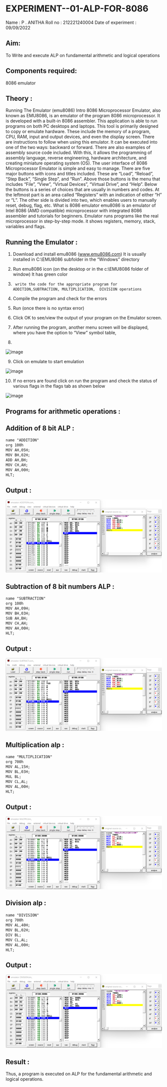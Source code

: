 # EXPERIMENT--01-ALP-FOR-8086
Name : P . ANITHA
Roll no : 212221240004
Date of experiment : 09/09/2022





## Aim: 
To Write and execute ALP on fundamental arithmetic and logical operations
## Components required:
 8086  emulator 
## Theory :
Running The Emulator (emu8086) Intro 8086 Microprocessor Emulator, also known as EMU8086, is an emulator of the program 8086 microprocessor. It is developed with a built-in 8086 assembler. This application is able to run programs on both PC desktops and laptops. This tool is primarily designed to copy or emulate hardware. These include the memory of a program, CPU, RAM, input and output devices, and even the display screen. There are instructions to follow when using this emulator. It can be executed into one of the two ways: backward or forward. There are also examples of assembly source code included. With this, it allows the programming of assembly language, reverse engineering, hardware architecture, and creating miniature operating system (OS). The user interface of 8086 Microprocessor Emulator is simple and easy to manage. There are five major buttons with icons and titles included. These are “Load”, “Reload”, “Step Back”, “Single Step”, and “Run”. Above those buttons is the menu that includes “File”, “View”, “Virtual Devices”, “Virtual Drive”, and “Help”. Below the buttons is a series of choices that are usually in numbers and codes. At the leftmost part is an area called “Registers” with an indication of either “H” or “L”. The other side is divided into two, which enables users to manually reset, debug, flag, etc. What is 8086 emulator emu8086 is an emulator of Intel 8086 (AMD compatible) microprocessor with integrated 8086 assembler and tutorials for beginners. Emulator runs programs like the real microprocessor in step-by-step mode. it shows registers, memory, stack, variables and flags.


 ## Running the Emulator :
1.	Download and install emu8086 (www.emu8086.com) It is usually installed in C:\EMU8086 subfolder in the “Windows” directory
2.	  Run  emu8086 icon (on the desktop or in the c:\EMU8086 folder of window) It has green color 
 
 
3.		write the code for the appropriate program for ADDITION,SUBTRACTION, MULTIPLICATION,  DIVISION operations 

4.	 Compile the program and check for the errors 
5.	Run (once there is no syntax error) 

6.	Click OK to see/view the output of your program on the Emulator screen. 


7.	After running the program, another menu screen will be displayed, where you have the option to “View” symbol table,
8.	 


![image](https://user-images.githubusercontent.com/36288975/189273263-d65baae9-4b8f-4723-afb3-c0ffa4052b04.png)











9.	Click on emulate to start emulation 








![image](https://user-images.githubusercontent.com/36288975/189273273-9bb36ec1-e2e8-4892-8d35-37707332bfdc.png)








10.	If no errors are found click on run the program and check the status of various flags in the flags tab as shown below 






![image](https://user-images.githubusercontent.com/36288975/189273277-113a2a33-4a40-4ff8-95a5-ecd3a1f504fe.png)







## Programs for arithmetic  operations :

## Addition  of 8 bit ALP :
```
name "ADDITION"
org 100h
MOV AH,05H;
MOV BH,02H;
ADD AH,BH;
MOV CH,AH;
MOV AH,00H;
HLT;
```



## Output  :
![out](./add.png)
 
## Subtraction   of 8 bit numbers  ALP :
```
name "SUBTRACTION"
org 100h
MOV AH,09H;
MOV BH,03H;
SUB AH,BH;
MOV CH,AH;
MOV AH,00H;
HLT;
```
 
## Output  :
![out](./sub.png)
## Multiplication alp :
```
name "MULTIPLICATION"
org 700h
MOV AL,15H;
MOV BL,03H;
MUL BL;
MOV CL,AL;
MOV AL,00H;
HLT;
```
 ## Output  :
 ![out](./mul.png)


## Division alp :
```
name "DIVISION"
org 700h
MOV AL,40H;
MOV BL,02H;
DIV BL;
MOV CL,AL;
MOV AL,00H;
HLT;
```

## Output  :
![out](./div.png)


## Result :
 Thus, a program is executed on ALP for the fundamental arithmetic and logical operations.









